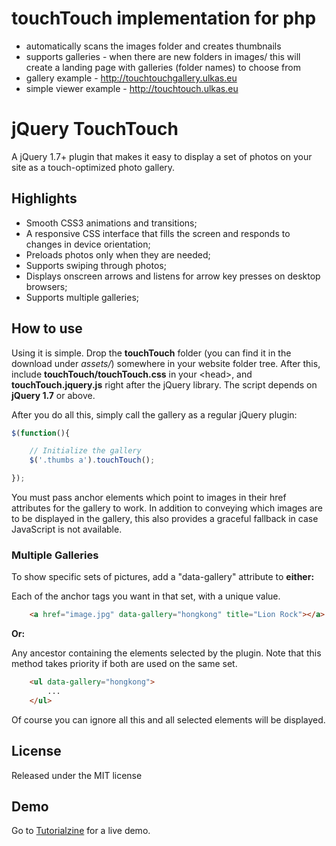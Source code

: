 # touchTouch implementation for php
* automatically scans the images folder and creates thumbnails
* supports galleries - when there are new folders in images/ this will create a landing page with galleries (folder names) to choose from
* gallery example - http://touchtouchgallery.ulkas.eu
* simple viewer example - http://touchtouch.ulkas.eu




# jQuery TouchTouch

A jQuery 1.7+ plugin that makes it easy to display a set of photos on your site as a touch-optimized photo gallery.

## Highlights

* Smooth CSS3 animations and transitions;
* A responsive CSS interface that fills the screen and responds to changes in device orientation;
* Preloads photos only when they are needed;
* Supports swiping through photos;
* Displays onscreen arrows and listens for arrow key presses on desktop browsers;
* Supports multiple galleries;

## How to use

Using it is simple. Drop the <strong>touchTouch</strong> folder (you can find it in the download under <em>assets/</em>) somewhere in your website folder tree. After this, include <strong>touchTouch/touchTouch.css</strong> in your &lt;head&gt;, and <strong>touchTouch.jquery.js</strong> right after the jQuery library. The script depends on <strong>jQuery 1.7</strong> or above.

After you do all this, simply call the gallery as a regular jQuery plugin:

```js
$(function(){

	// Initialize the gallery
	$('.thumbs a').touchTouch();

});
```

You must pass anchor elements which point to images in their href attributes for the gallery to work. In addition to conveying which images are to be displayed in the gallery, this also provides a graceful fallback in case JavaScript is not available.

### Multiple Galleries

To show specific sets of pictures, add a "data-gallery" attribute to <strong>either:</strong>

Each of the anchor tags you want in that set, with a unique value.

```html
	<a href="image.jpg" data-gallery="hongkong" title="Lion Rock"></a>
```

**Or:**

Any ancestor containing the elements selected by the plugin. Note that this method takes priority if both are used on the same set.

```html
	<ul data-gallery="hongkong">
		...
	</ul>
```

Of course you can ignore all this and all selected elements will be displayed.

## License

Released under the MIT license

## Demo

Go to [Tutorialzine](http://tutorialzine.com/2012/04/mobile-touch-gallery/) for a live demo.
